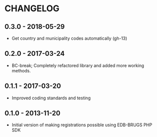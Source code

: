 # CHANGELOG

## 0.3.0 - 2018-05-29

- Get country and municipality codes automatically (gh-13)

## 0.2.0 - 2017-03-24

- BC-break; Completely refactored library and added more working methods.

## 0.1.1 - 2017-03-20

- Improved coding standards and testing

## 0.1.0 - 2013-11-20

- Initial version of making registrations possible using EDB-BRUGS PHP SDK
